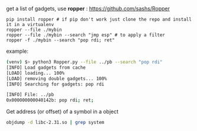 get a list of gadgets, use **ropper** : https://github.com/sashs/Ropper

```
pip install ropper # if pip don't work just clone the repo and install it in a virtualenv
ropper --file ./mybin
ropper --file ./mybin --search "jmp esp" # to apply a filter
ropper -f ./mybin --search "pop rdi; ret"
```

example:
```bash
(venv) $> python3 Ropper.py --file ../pb --search "pop rdi"
[INFO] Load gadgets from cache
[LOAD] loading... 100%
[LOAD] removing double gadgets... 100%
[INFO] Searching for gadgets: pop rdi

[INFO] File: ../pb
0x000000000040142b: pop rdi; ret;
```

Get address (or offset) of a symbol in a object
```bash
objdump -d libc-2.31.so | grep system
```